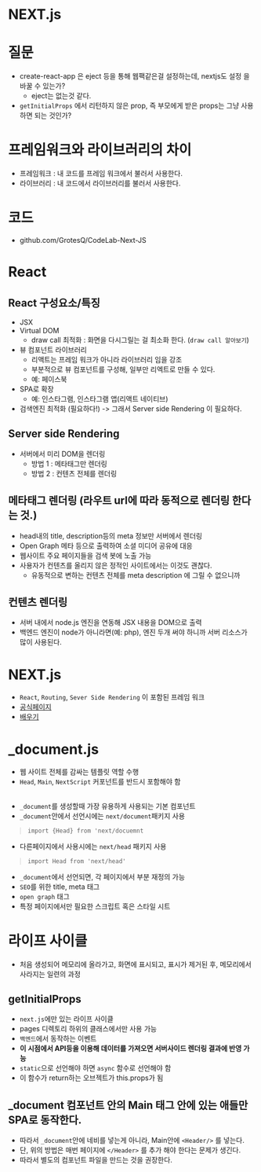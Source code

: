 # NEXT.js

# 질문
- create-react-app 은 eject 등을 통해 웹팩같은걸 설정하는데, nextjs도 설정 을 바꿀 수 있는가?
    - eject는 없는것 같다.  
- `getInitialProps` 에서 리턴하지 않은 prop, 즉 부모에게 받은 props는 그냥 사용 하면 되는 것인가?


# 프레임워크와 라이브러리의 차이
- 프레임워크 : 내 코드를 프레임 워크에서 불러서 사용한다. 
- 라이브러리 : 내 코드에서 라이브러리를 불러서 사용한다. 

# 코드
- github.com/GrotesQ/CodeLab-Next-JS

# React
## React 구성요소/특징
- JSX
- Virtual DOM 
    - draw call 최적화 : 화면을 다시그릴는 걸 최소화 한다. (`draw call 알아보기`)
- 뷰 컴포넌트 라이브러리 
    - 리액트는 프레임 워크가 아니라 라이브러리 임을 강조
    - 부분적으로 뷰 컴포넌트를 구성해, 일부만 리엑트로 만들 수 있다. 
    - 예: 페이스북
- SPA로 확장
    - 예: 인스타그램, 인스타그램 앱(리액트 네이티브)
- 검색엔진 최적화 (필요하다!) -> 그래서 Server side Rendering 이 필요하다.
    
## Server side Rendering
- 서버에서 미리 DOM을 렌더링
    - 방법 1 : 메타태그만 렌더링
    - 방법 2 : 컨텐츠 전체를 렌더링

## 메타태그 렌더링 (라우트 url에 따라 동적으로 렌더링 한다는 것.)
- head내의 title, description등의 meta 정보만 서버에서 렌더링
- Open Graph 메타 등으로 출력하여 소셜 미디어 공유에 대응
- 웹사이트 주요 페이지들을 검색 봇에 노출 가능
- 사용자가 컨텐츠를 올리지 않은 정적인 사이트에서는 이것도 괜찮다.
    - 유동적으로 변하는 컨텐츠 전체를 meta description 에 그릴 수 없으니까

## 컨텐츠 렌더링
- 서버 내에서  node.js 엔진을 연동해 JSX 내용을 DOM으로 출력
- 백엔드 엔진이 node가 아니라면(예: php), 엔진 두개 써야 하니까 서버 리소스가 많이 사용된다.

# NEXT.js
- `React`, `Routing`, `Sever Side Rendering` 이 포함된 프레임 워크
- [공식페이지](https://github.com/zeit/next.js/)
- [배우기](https://nextjs.org/learn)

# _document.js
- 웹 사이트 전체를 감싸는 템플릿 역할 수행
-  `Head`, `Main`, `NextScript` 커포넌트를 반드시 포함해야 함

## <HEAD>
- `_document`를 생성할때 가장 유용하게 사용되는 기본 컴포넌트
- `_document`안에서 선언시에는 `next/document`패키지 사용 
>`import {Head} from 'next/docuemnt`
- 다른페이지에서 사용시에는 `next/head` 패키지 사용
> `import Head from 'next/head'`
- `_document`에서 선언되면, 각 페이지에서 부분 재정의 가능 
- `SEO`를 위한 title, meta 태그
- `open graph` 태그
- 특정 페이지에서만 필요한 스크립트 혹은 스타일 시트 

# 라이프 사이클
- 처음 생성되어 메모리에 올라가고, 화면에 표시되고, 표시가 제거된 후, 메모리에서 사라지는 일련의 과정

## getInitialProps
- `next.js`에만 있는 라이프 사이클
- pages 디렉토리 하위의 클래스에서만 사용 가능
- `백엔드`에서 동작하는 이벤트
- **이 시점에서 API등을 이용해 데이터를 가져오면 서버사이드 렌더링 결과에 반영 가능**
- `static`으로 선언해야 하면 `async` 함수로 선언해야 함
- 이 함수가 return하는 오브젝트가 this.props가 됨


## _document 컴포넌트 안의 Main 태그 안에 있는 애들만 SPA로 동작한다. 
- 따라서 `_document`안에 네비를 넣는게 아니라, Main안에 `<Header/>` 를 넣는다. 
- 단, 위의 방법은 매번 페이지에 `</Header>` 를 추가 해야 한다는 문제가 생긴다. 
- 따라서 별도의 컴포넌트 파일을 만드는 것을 권장한다. 
